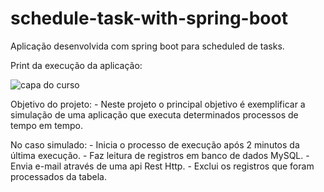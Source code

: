 # schedule-task-with-spring-boot
Aplicação desenvolvida com spring boot para scheduled de tasks.

Print da execução da aplicação:

![capa do curso](https://i.pinimg.com/originals/69/8e/98/698e9871a876412765e87083d10fa959.png)

Objetivo do projeto:
    - Neste projeto o principal objetivo é exemplificar a simulação de uma aplicação que executa determinados processos de tempo em tempo.

No caso simulado:
    - Inicia o processo de execução após 2 minutos da última execução.
    - Faz leitura de registros em banco de dados MySQL.
    - Envia e-mail através de uma api Rest Http.
    - Exclui os registros que foram processados da tabela.




